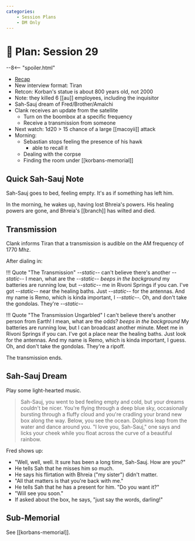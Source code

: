 ```yaml
---
categories:
    - Session Plans
    - DM Only
---
```


# 🔐 Plan: Session 29

--8<-- "spoiler.html"

- [Recap](../sessions/session-28.md)
- New interview format: Tiran
- Retcon: Korban's statue is about 800 years old, not 2000
- Note: they killed 6 [[au]] employees, including the inquisitor
- Sah-Sauj dream of Fred/Brother/Amalchi
- Clank receives an update from the satellite
  - Turn on the boombox at a specific frequency
  - Receive a transmission from someone
- Next watch: 1d20 > 15 chance of a large [[macoyii]] attack
- Morning:
  - Sebastian stops feeling the presence of his hawk
    - able to recall it
  - Dealing with the corpse
  - Finding the room under [[korbans-memorial]]

## Quick Sah-Sauj Note

Sah-Sauj goes to bed, feeling empty. It's as if something has left him.

In the morning, he wakes up, having lost Bhreia's powers. His healing powers are gone, and Bhreia's [[branch]] has wilted and died.

## Transmission

Clank informs Tiran that a transmission is audible on the AM frequency of 1770 Mhz.

After dialing in:

!!! Quote "The Transmission"
    *--static--* can't believe there's another *--static--* I mean, what are the *--static--* *beeps in the background* my batteries are running low, but *--static--* me in Rivoni Springs if you can. I've got *--static--* near the healing baths. Just *--static--* for the antennas. And my name is Remo, which is kinda important, I *--static--*. Oh, and don't take the gondolas. They're *--static--*

!!! Quote "The Transmission Ungarbled"
    I can't believe there's another person from Earth! I mean, what are the odds? *beeps in the background* My batteries are running low, but I can broadcast another minute. Meet me in Rivoni Springs if you can. I've got a place near the healing baths. Just look for the antennas. And my name is Remo, which is kinda important, I guess. Oh, and don't take the gondolas. They're a ripoff.

The transmission ends.

## Sah-Sauj Dream

Play some light-hearted music.

> Sah-Sauj, you went to bed feeling empty and cold, but your dreams couldn't be nicer. You're flying through a deep blue sky, occasionally bursting through a fluffy cloud and you're cradling your brand new box along the way. Below, you see the ocean. Dolphins leap from the water and dance around you. "I love you, Sah-Sauj," one says and licks your cheek while you float across the curve of a beautiful rainbow.

Fred shows up:

- "Well, well, well. It sure has been a long time, Sah-Sauj. How are you?"
- He tells Sah that he misses him so much.
- He says his flirtation with Bhreia ("my sister") didn't matter.
- "All that matters is that you're back with me."
- He tells Sah that he has a present for him. "Do you want it?"
- "Will see you soon."
- If asked about the box, he says, "just say the words, darling!"

## Sub-Memorial

See [[korbans-memorial]].
